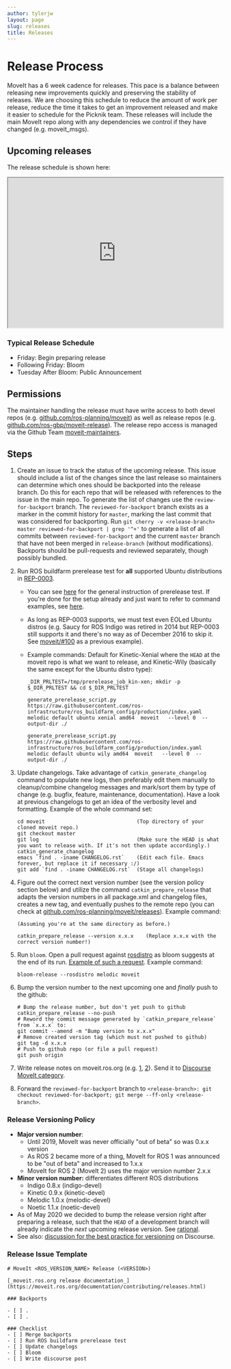 ```yaml
---
author: tylerjw
layout: page
slug: releases
title: Releases
---
```


# Release Process

MoveIt has a 6 week cadence for releases.  This pace is a balance between releasing new improvements quickly and preserving the stability of releases.  We are choosing this schedule to reduce the amount of work per release, reduce the time it takes to get an improvement released and make it easier to schedule for the Picknik team.  These releases will include the main MoveIt repo along with any dependencies we control if they have changed (e.g. moveit_msgs).

## Upcoming releases

The release schedule is shown here:

<iframe src="https://calendar.google.com/calendar/embed?src=c_bpueq5jcajuaejr2di0hdr4qgg%40group.calendar.google.com&ctz=America%2FDenver" width="100%" height="350px" title="MoveIt release calendar"></iframe>

### Typical Release Schedule

* Friday: Begin preparing release
* Following Friday: Bloom
* Tuesday After Bloom: Public Announcement

## Permissions

The maintainer handling the release must have write access to both devel repos (e.g. [github.com/ros-planning/moveit](https://github.com/ros-planning/moveit)) as well as release repos (e.g. [github.com/ros-gbp/moveit-release](https://github.com/ros-gbp/moveit-release)). The release repo access is managed via the Github Team [moveit-maintainers](https://github.com/orgs/ros-gbp/teams/moveit-maintainers/members).

## Steps

1. Create an issue to track the status of the upcoming release.  This issue should include a list of the changes since the last release so maintainers can determine which ones should be backported into the release branch.  Do this for each repo that will be released with references to the issue in the main repo.  To generate the list of changes use the `review-for-backport` branch. The `reviewed-for-backport` branch exists as a marker in the commit history for `master`, marking the last commit that was considered for backporting. Run `git cherry -v <release-branch> master reviewed-for-backport | grep '^+'` to generate a list of all commits between `reviewed-for-backport` and the current `master` branch that have not been merged in `release-branch` (without modifications). Backports should be pull-requests and reviewed separately, though possibly bundled.
1. Run ROS buildfarm prerelease test for **all** supported Ubuntu distributions in [REP-0003](http://www.ros.org/reps/rep-0003.html).
   * You can see [here](http://wiki.ros.org/bloom/Tutorials/PrereleaseTest) for the general instruction of prerelease test. If you're done for the setup already and just want to refer to command examples, see [here](http://wiki.ros.org/regression_tests#Running_prerelease_test).
   * As long as REP-0003 supports, we must test even EOLed Ubuntu distros (e.g. Saucy for ROS Indigo was retired in 2014 but REP-0003 still supports it and there's no way as of December 2016 to skip it. See [moveit/#100](https://github.com/ros-planning/moveit/issues/100#issuecomment-268826497) as a previous example).
   * Example commands:
    Default for Kinetic-Xenial where the `HEAD` at the moveit repo is what we want to release, and Kinetic-Wily (basically the same except for the Ubuntu distro type):

     ```
     _DIR_PRLTEST=/tmp/prerelease_job_kin-xen; mkdir -p $_DIR_PRLTEST && cd $_DIR_PRLTEST

     generate_prerelease_script.py   https://raw.githubusercontent.com/ros-infrastructure/ros_buildfarm_config/production/index.yaml melodic default ubuntu xenial amd64  moveit   --level 0  --output-dir ./

     generate_prerelease_script.py   https://raw.githubusercontent.com/ros-infrastructure/ros_buildfarm_config/production/index.yaml melodic default ubuntu wily amd64  moveit   --level 0  --output-dir ./
     ```
1. Update changelogs. Take advantage of `catkin_generate_changelog` command to populate new logs, then preferably edit them manually to cleanup/combine changelog messages and mark/sort them by type of change (e.g. bugfix, feature, maintenance, documentation). Have a look at previous changelogs to get an idea of the verbosity level and formatting. Example of the whole command set:

   ```
   cd moveit                              (Top directory of your cloned moveit repo.)
   git checkout master
   git log                                (Make sure the HEAD is what you want to release with. If it's not then update accordingly.)
   catkin_generate_changelog
   emacs `find . -iname CHANGELOG.rst`    (Edit each file. Emacs forever, but replace it if necessary :/)
   git add `find . -iname CHANGELOG.rst`  (Stage all changelogs)
   ```
1. Figure out the correct next version number (see the version policy section below) and utilize the command `catkin_prepare_release` that adapts the version numbers in all package.xml and changelog files, creates a new tag, and eventually pushes to the remote repo (you can check at [github.com/ros-planning/moveit/releases](https://github.com/ros-planning/moveit/releases)). Example command:

   ```
   (Assuming you're at the same directory as before.)

   catkin_prepare_release --version x.x.x    (Replace x.x.x with the correct version number!)
   ```
1. Run `bloom`. Open a pull request against [rosdistro](https://github.com/ros/rosdistro) as bloom suggests at the end of its run. [Example of such a request](https://github.com/ros/rosdistro/pull/13512). Example command:

   ```
   bloom-release --rosdistro melodic moveit
   ```
1. Bump the version number to the next upcoming one and _finally_ push to the github:
   ```
   # Bump the release number, but don't yet push to github
   catkin_prepare_release --no-push
   # Reword the commit message generated by `catkin_prepare_release` from `x.x.x` to:
   git commit --amend -m "Bump version to x.x.x"
   # Remove created version tag (which must not pushed to github)
   git tag -d x.x.x
   # Push to github repo (or file a pull request)
   git push origin
   ```
1. Write release notes on moveit.ros.org (e.g. [1](https://github.com/ros-planning/moveit.ros.org/pull/115), [2](https://github.com/ros-planning/moveit.ros.org/pull/110)). Send it to [Discourse MoveIt category](https://discourse.ros.org/c/moveit).
1. Forward the `reviewed-for-backport` branch to `<release-branch>: git checkout reviewed-for-backport; git merge --ff-only <release-branch>`.

### Release Versioning Policy

* **Major version number**:
  * Until 2019, MoveIt was never officially "out of beta" so was 0.x.x version
  * As ROS 2 became more of a thing, MoveIt for ROS 1 was announced to be "out of beta" and increased to 1.x.x
  * MoveIt for ROS 2 (MoveIt 2) uses the major version number 2.x.x
* **Minor version number:** differentiates different ROS distributions
  * Indigo 0.8.x (indigo-devel)
  * Kinetic 0.9.x (kinetic-devel)
  * Melodic 1.0.x (melodic-devel)
  * Noetic 1.1.x (noetic-devel)
* As of May 2020 we decided to bump the release version right after preparing a release, such that
  the `HEAD` of a development branch will already indicate the _next_ upcoming release version. See [rational](https://github.com/ros-planning/moveit/issues/2036).
* See also: [discussion for the best practice for versioning](https://discourse.ros.org/t/maintainer-best-practices-handling-changes-through-ros-releases/771) on Discourse.

### Release Issue Template

```
# MoveIt <ROS_VERSION_NAME> Release (<VERSION>)

[_moveit.ros.org release documentation_](https://moveit.ros.org/documentation/contributing/releases.html)

### Backports

- [ ] .
- [ ] .

### Checklist
- [ ] Merge backports
- [ ] Run ROS buildfarm prerelease test
- [ ] Update changelogs
- [ ] Bloom
- [ ] Write discourse post
```
